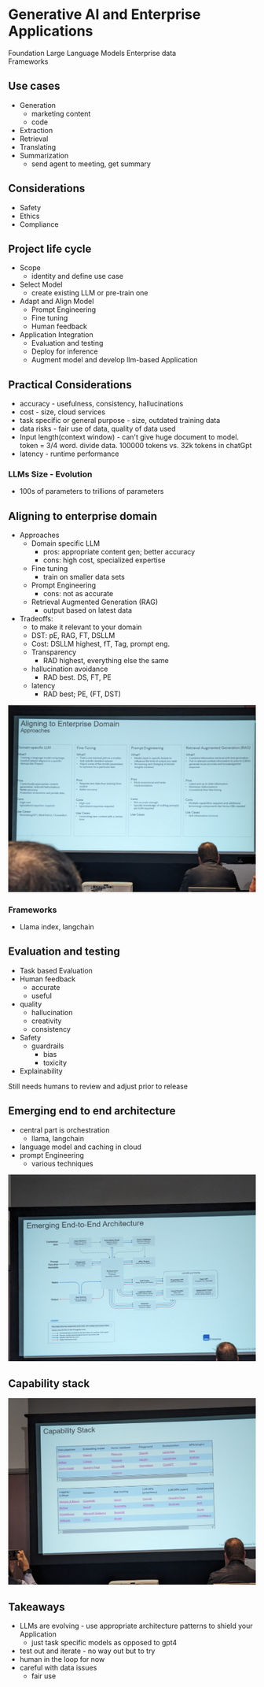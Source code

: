 # Generative AI and Enterprise Applications

Foundation Large Language Models
Enterprise data  
Frameworks  

## Use cases  

* Generation
  * marketing content  
  * code  
* Extraction
* Retrieval
* Translating
* Summarization
  * send agent to meeting, get summary

## Considerations  

* Safety
* Ethics
* Compliance

## Project life cycle

* Scope
  * identity and define use case
* Select Model
  * create existing LLM or pre-train one
* Adapt and Align Model
  * Prompt Engineering
  * Fine tuning
  * Human feedback
* Application Integration
  * Evaluation and testing
  * Deploy for inference
  * Augment model and develop llm-based Application

## Practical Considerations

* accuracy - usefulness, consistency, hallucinations
* cost - size, cloud services
* task specific or general purpose - size, outdated training data
* data risks - fair use of data, quality of data used
* Input length(context window) - can't give huge document to model. token = 3/4 word. divide data.  100000 tokens vs. 32k tokens in chatGpt
* latency - runtime performance

### LLMs Size - Evolution

* 100s of parameters to trillions of parameters

## Aligning to enterprise domain

* Approaches
  * Domain specific LLM
    * pros: appropriate content gen; better accuracy
    * cons: high cost, specialized expertise
  * Fine tuning
    * train on smaller data sets
  * Prompt Engineering
    * cons: not as accurate
  * Retrieval Augmented Generation (RAG)
    * output based on latest data
* Tradeoffs:
  * to make it relevant to your domain
  * DST: pE, RAG, FT, DSLLM
  * Cost: DSLLM highest, fT, Tag, prompt eng.
  * Transparency
    * RAD highest, everything else the same
  * hallucination avoidance
    * RAD best. DS, FT, PE
  * latency
    * RAD best; PE, (FT, DST)

![Alignment Approaches](alignmentapproaches.jpg)

### Frameworks

* Llama index, langchain

## Evaluation and testing

* Task based Evaluation
* Human feedback
  * accurate
  * useful
* quality
  * hallucination
  * creativity
  * consistency
* Safety  
  * guardrails
    * bias
    * toxicity
* Explainability

Still needs humans to review and adjust prior to release

## Emerging end to end architecture

* central part is orchestration
    * llama, langchain
* language model and caching in cloud
* prompt Engineering
    * various techniques

![End to End Architecture](endtoendarch.jpg)

## Capability stack
![Capability stack](capabilitystack.jpg)

## Takeaways

* LLMs are evolving - use appropriate architecture patterns to shield your Application
  * just task specific models as opposed to gpt4
* test out and iterate - no way out but to try
* human in the loop for now
* careful with data issues
  * fair use
